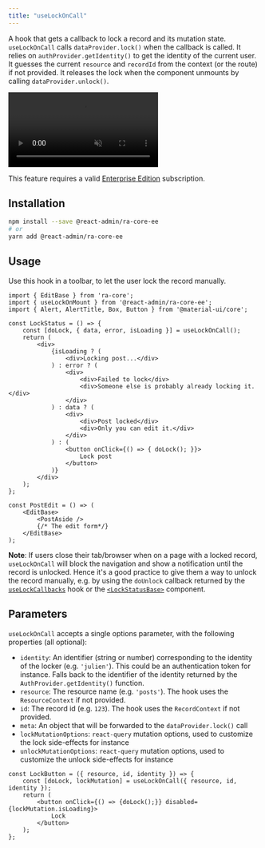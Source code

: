 ```yaml
---
title: "useLockOnCall"
---
```


A hook that gets a callback to lock a record and its mutation state.
`useLockOnCall` calls `dataProvider.lock()` when the callback is called. It relies on `authProvider.getIdentity()` to get the identity of the current user. It guesses the current `resource` and `recordId` from the context (or the route) if not provided. It releases the lock when the component unmounts by calling `dataProvider.unlock()`.

<video controls autoplay playsinline muted loop>
  <source src="https://react-admin-ee.marmelab.com/assets/useLockOnCall.mp4" type="video/mp4"/>
  Your browser does not support the video tag.
</video>

This feature requires a valid [Enterprise Edition](https://marmelab.com/ra-enterprise/) subscription.

## Installation

```bash
npm install --save @react-admin/ra-core-ee
# or
yarn add @react-admin/ra-core-ee
```

## Usage

Use this hook in a toolbar, to let the user lock the record manually.

```tsx
import { EditBase } from 'ra-core';
import { useLockOnMount } from '@react-admin/ra-core-ee';
import { Alert, AlertTitle, Box, Button } from '@material-ui/core';

const LockStatus = () => {
    const [doLock, { data, error, isLoading }] = useLockOnCall();
    return (
        <div>
            {isLoading ? (
                <div>Locking post...</div>
            ) : error ? (
                <div>
                    <div>Failed to lock</div>
                    <div>Someone else is probably already locking it.</div>
                </div>
            ) : data ? (
                <div>
                    <div>Post locked</div> 
                    <div>Only you can edit it.</div>
                </div>
            ) : (
                <button onClick={() => { doLock(); }}>
                    Lock post
                </button>
            )}
        </div>
    );
};

const PostEdit = () => (
    <EditBase>
        <PostAside />
        {/* The edit form*/}
    </EditBase>
);
```

**Note**: If users close their tab/browser when on a page with a locked record, `useLockOnCall` will block the navigation and show a notification until the record is unlocked. Hence it's a good practice to give them a way to unlock the record manually, e.g. by using the `doUnlock` callback returned by the [`useLockCallbacks`](./useLockCallbacks.md) hook or the [`<LockStatusBase>`](./LockStatusBase.md) component.

## Parameters

`useLockOnCall` accepts a single options parameter, with the following properties (all optional):

-   `identity`: An identifier (string or number) corresponding to the identity of the locker (e.g. `'julien'`). This could be an authentication token for instance. Falls back to the identifier of the identity returned by the `AuthProvider.getIdentity()` function.
-   `resource`: The resource name (e.g. `'posts'`). The hook uses the `ResourceContext` if not provided.
-   `id`: The record id (e.g. `123`). The hook uses the `RecordContext` if not provided.
-   `meta`: An object that will be forwarded to the `dataProvider.lock()` call
-   `lockMutationOptions`: `react-query` mutation options, used to customize the lock side-effects for instance
-   `unlockMutationOptions`: `react-query` mutation options, used to customize the unlock side-effects for instance

```tsx
const LockButton = ({ resource, id, identity }) => {
    const [doLock, lockMutation] = useLockOnCall({ resource, id, identity });
    return (
        <button onClick={() => {doLock();}} disabled={lockMutation.isLoading}>
            Lock
        </button>
    );
};
```